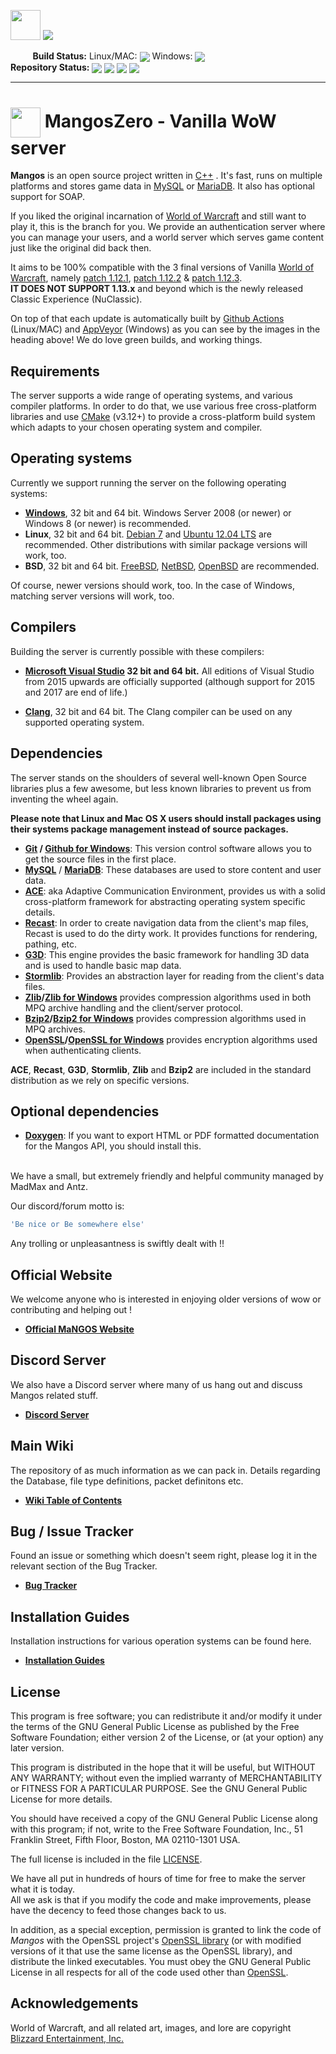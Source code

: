 [<img src='https://www.getmangos.eu/!assets_mangos/currentlogo.gif' width="48" border=0>][8]
[<img src='https://www.getmangos.eu/!assets_mangos/logo2.png' border=0>][3]

&nbsp;&nbsp;&nbsp;&nbsp;&nbsp;&nbsp;&nbsp;&nbsp;&nbsp;<B>Build Status:</b>
 Linux/MAC: [<img src='https://github.com/mangoszero/server/actions/workflows/core_build.yml/badge.svg' border=0 valign="middle">][10]
 Windows: [<img src='https://ci.appveyor.com/api/projects/status/github/mangoszero/server?branch=master&svg=true' border=0 valign="middle">][11]
 <br><b>Repository Status:</b> 
[<img src='https://api.codacy.com/project/badge/Grade/895a7434531a456ba12410ac585717c8' border=0 valign="middle"/>][12]
[<img src='https://www.codefactor.io/repository/github/mangoszero/server/badge' border=0 valign="middle"/>][13]
[<img src='https://img.shields.io/badge/PRs-welcome-brightgreen.svg?style=flat' border=0 valign="middle"/>][14]
[<img src='https://img.shields.io/discord/286167585270005763.svg' border=0 valign="middle"/>][9]

---

[<img src="https://www.getmangos.eu/!assets_mangos/Mangos0.png" width="48" valign="middle"/>][8]
 **MangosZero - Vanilla WoW server**
===

**Mangos** is an open source project written in [C++][7] . It's fast, runs on multiple
platforms and stores game data in [MySQL][40] or [MariaDB][41]. It also has 
optional support for SOAP.

If you liked the original incarnation of [World of Warcraft][2] and still want to play it,
this is the branch for you. We provide an authentication server where you can manage your users, 
and a world server which serves game content just like the original did back then.

It aims to be 100% compatible with the 3 final versions of Vanilla [World of Warcraft][2], 
namely [patch 1.12.1][4], [patch 1.12.2][5] & [patch 1.12.3][6].
<br>**IT DOES NOT SUPPORT 1.13.x** and beyond which is the newly released Classic Experience (NuClassic).

On top of that each update is automatically built by [Github Actions][10] (Linux/MAC) and [AppVeyor][11] (Windows)
as you can see by the images in the heading above! We do love green builds, and working things.

Requirements
------------
The server supports a wide range of operating systems, and various compiler platforms.
In order to do that, we use various free cross-platform libraries and use [CMake][19] (v3.12+) to provide
a cross-platform build system which adapts to your chosen operating system and compiler.

Operating systems
-----------------
Currently we support running the server on the following operating systems:

* **[Windows][20]**, 32 bit and 64 bit. Windows Server 2008 (or newer) or Windows 8 (or newer) is recommended.
* **Linux**, 32 bit and 64 bit. [Debian 7][21] and [Ubuntu 12.04 LTS][22] are
  recommended. Other distributions with similar package versions will work, too.
* **BSD**, 32 bit and 64 bit. [FreeBSD][23], [NetBSD][24], [OpenBSD][25] are recommended.

Of course, newer versions should work, too. In the case of Windows, matching
server versions will work, too.

Compilers
---------
Building the server is currently possible with these compilers:

* **[Microsoft Visual Studio][31] 32 bit and 64 bit.** All editions of Visual Studio
from 2015 upwards are officially supported (although support for 2015 and 2017 are end of life.)

* **[Clang][33]**, 32 bit and 64 bit. The Clang compiler can be used on any
  supported operating system.

Dependencies
------------
The server stands on the shoulders of several well-known Open Source libraries plus
a few awesome, but less known libraries to prevent us from inventing the wheel again.

**Please note that Linux and Mac OS X users should install packages using
their systems package management instead of source packages.**

* **[Git][34] / [Github for Windows][35]**: This version control software allows you to get the source files in the first place.
* **[MySQL][40]** / **[MariaDB][41]**: These databases are used to store content and user data.
* **[ACE][43]**: aka Adaptive Communication Environment, provides us with a solid cross-platform framework for abstracting operating system specific details.
* **[Recast][44]**: In order to create navigation data from the client's map files, Recast is used to do the dirty work. It provides functions for rendering, pathing, etc.
* **[G3D][45]**: This engine provides the basic framework for handling 3D data and is used to handle basic map data.
* **[Stormlib][46]**: Provides an abstraction layer for reading from the client's data files.
* **[Zlib][53]/[Zlib for Windows][51]** provides compression algorithms used in both MPQ archive handling and the client/server protocol.
* **[Bzip2][54]/[Bzip2 for Windows][52]** provides compression algorithms used in MPQ archives.
* **[OpenSSL][48]/[OpenSSL for Windows][55]** provides encryption algorithms used when authenticating clients.

**ACE**, **Recast**, **G3D**, **Stormlib**, **Zlib** and **Bzip2** are included in the standard distribution as
we rely on specific versions.

Optional dependencies
---------------------

* **[Doxygen][49]**: If you want to export HTML or PDF formatted documentation for the Mangos API, you should install this.


<br>We have a small, but extremely friendly and helpful community managed by MadMax and Antz.


Our discord/forum motto is: 
```js
'Be nice or Be somewhere else'
```
Any trolling or unpleasantness is swiftly dealt with !!

**Official Website**
----

We welcome anyone who is interested in enjoying older versions of wow or contributing and helping out !

* [**Official MaNGOS Website**][3]  

**Discord Server**
----

We also have a Discord server where many of us hang out and discuss Mangos related stuff.

* [**Discord Server**][9]

**Main Wiki**
----

The repository of as much information as we can pack in. Details regarding the Database, file type definitions, packet definitons etc.

* [**Wiki Table of Contents**][15]


**Bug / Issue Tracker**
----

Found an issue or something which doesn't seem right, please log it in the relevant section of the Bug Tracker.

* [**Bug Tracker**][16]

**Installation Guides**
----

Installation instructions for various operation systems can be found here.

* [**Installation Guides**][17] 


License
-------
This program is free software; you can redistribute it and/or modify it under
the terms of the GNU General Public License as published by the Free Software
Foundation; either version 2 of the License, or (at your option) any later
version.

This program is distributed in the hope that it will be useful, but WITHOUT ANY
WARRANTY; without even the implied warranty of MERCHANTABILITY or FITNESS FOR A
PARTICULAR PURPOSE.  See the GNU General Public License for more details.

You should have received a copy of the GNU General Public License along with
this program; if not, write to the Free Software Foundation, Inc., 51 Franklin
Street, Fifth Floor, Boston, MA 02110-1301 USA.

The full license is included in the file [LICENSE](LICENSE).

We have all put in hundreds of hours of time for free to make the server what it
is today.
<br>All we ask is that if you modify the code and make improvements, please have
the decency to feed those changes back to us.

In addition, as a special exception, permission is granted to link the code of
*Mangos* with the OpenSSL project's [OpenSSL library][48] (or with modified
versions of it that use the same license as the OpenSSL library), and distribute
the linked executables. You must obey the GNU General Public License in all
respects for all of the code used other than [OpenSSL][48].

Acknowledgements
--------
World of Warcraft, and all related art, images, and lore are copyright [Blizzard Entertainment, Inc.][1]


[1]: http://blizzard.com/ "Blizzard Entertainment Inc. - We love you!"
[2]: https://worldofwarcraft.com/ "World of Warcraft"
[3]: https://www.getmangos.eu "Main MaNGOS Website"
[4]: http://www.wowpedia.org/Patch_1.12.1 "Vanilla WoW - Patch 1.12.1 release notes"
[5]: http://www.wowpedia.org/Patch_1.12.2 "Vanilla WoW - Patch 1.12.2 release notes"
[6]: http://www.wowpedia.org/Patch_1.12.3 "Vanilla WoW - Patch 1.12.3 release notes"
[7]: http://www.cppreference.com/ "C / C++ reference"
[8]: https://github.com/mangos/MaNGOS/blob/master/mangosFamily.md "The MaNGOS family of Icons"
[9]: https://discord.gg/fPxMjHS8xs "Our community hub on Discord"
[10]: https://github.com/mangoszero/server/actions/workflows/core_build.yml "Github Actions - Linux/MAC build status"
[11]: https://ci.appveyor.com/project/MaNGOS/server-9fytl/history "AppVeyor Scan - Windows build status"
[12]: https://app.codacy.com/gh/mangoszero/server/dashboard "Codacy Code Status"
[13]: https://www.codefactor.io/repository/github/mangoszero/server "Codefactor Code Status"
[14]: http://makeapullrequest.com "Show PR's Welcome Icon"
[15]: http://getmangos.eu/wiki "Mangos Wiki"
[16]: https://www.getmangos.eu/bug-tracker/mangos-zero/ "Mangos Online tracker"
[17]: https://www.getmangos.eu/wiki/documentation/installation-guides/ "Installation Guides"
[19]: http://www.cmake.org/ "CMake - Cross Platform Make"
[20]: http://windows.microsoft.com/ "Microsoft Windows"
[21]: http://www.debian.org/ "Debian - The Universal Operating System"
[22]: http://www.ubuntu.com/ "Ubuntu - The world's most popular free OS"
[23]: http://www.freebsd.org/ "FreeBSD - The Power To Serve"
[24]: http://www.netbsd.org/ "NetBSD - The NetBSD Project"
[25]: http://www.openbsd.org/ "OpenBSD - Free, functional and secure"
[31]: https://visualstudio.microsoft.com/vs/older-downloads/ "Visual Studio Downloads"
[33]: http://clang.llvm.org/ "clang - a C language family frontend for LLVM"
[34]: http://git-scm.com/ "Git - Distributed version control system"
[35]: http://windows.github.com/ "github - windows client"
[40]: https://dev.mysql.com/downloads/ "MySQL - The world's most popular open source database"
[41]: https://mariadb.org/download/ "MariaDB - An enhanced, drop-in replacement for MySQL"
[43]: http://www.dre.vanderbilt.edu/~schmidt/ACE.html "ACE - The ADAPTIVE Communication Environment"
[44]: http://github.com/memononen/recastnavigation "Recast - Navigation-mesh Toolset for Games"
[45]: http://sourceforge.net/projects/g3d/ "G3D - G3D Innovation Engine"
[46]: http://zezula.net/en/mpq/stormlib.html "Stormlib - A library for reading data from MPQ archives"
[48]: http://www.openssl.org/ "OpenSSL - The Open Source toolkit for SSL/TLS"
[49]: https://www.doxygen.nl/download.html "Doxygen - API documentation generator"
[51]: http://gnuwin32.sourceforge.net/packages/zlib.htm "Zlib for Windows"
[52]: http://gnuwin32.sourceforge.net/packages/bzip2.htm "Bzip2 for Windows"
[53]: http://www.zlib.net/ "Zlib"
[54]: http://www.bzip.org/ "Bzip2"
[55]: http://slproweb.com/products/Win32OpenSSL.html "OpenSSL for Windows"
